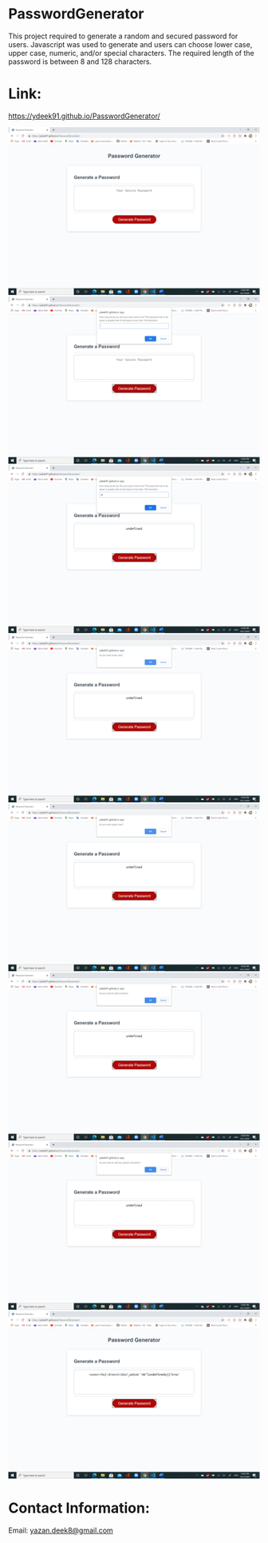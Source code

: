 # PasswordGenerator

This project required to generate a random and secured password for users. Javascript was used to generate and users can choose lower case, upper case, numeric, and/or special characters. The required length of the password is between 8 and 128 characters. 

# Link: 

https://ydeek91.github.io/PasswordGenerator/




<img src="Assets/pg1.png" alt="">
<img src="Assets/pg2.png" alt="">
<img src="Assets/pg3.png" alt="">
<img src="Assets/pg4.png" alt="">
<img src="Assets/pg5.png" alt="">
<img src="Assets/pg6.png" alt="">
<img src="Assets/pg7.png" alt="">
<img src="Assets/pg8.png" alt="">


















# Contact Information: 
Email: yazan.deek8@gmail.com
